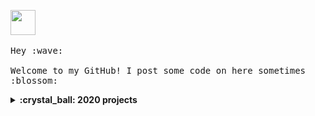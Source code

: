 <p>
  <img src="https://github.com/thomaswang/thomaswang/raw/master/octorobot.gif" width="40px">
  <br><br>
  <samp>
    Hey :wave:
    <br><br>
    Welcome to my GitHub! I post some code on here sometimes :blossom:
  </samp>
</p>

<details>
  <summary><b>:crystal_ball: 2020 projects</b></summary>
  I'm working on an immunization app with my co-founder Katherine Sistrunk, called [VaxNow](https://vaxnow.org). I'm also working on my student developer platform [DormDev](https://dormdev.com) and plan on releasing a student verification API service. 2020 has been a tough year for the world and me personally, but I am excited about these projects and :crossed_fingers: to their development.
</details>
